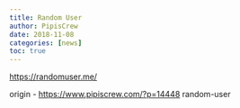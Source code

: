 ```yaml
---
title: Random User
author: PipisCrew
date: 2018-11-08
categories: [news]
toc: true
---
```


https://randomuser.me/

origin - https://www.pipiscrew.com/?p=14448 random-user